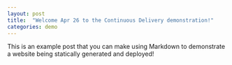 ```yaml
---
layout: post
title:  "Welcome Apr 26 to the Continuous Delivery demonstration!"
categories: demo
---
```


This is an example post that you can make using Markdown to demonstrate a website being statically generated and deployed!
